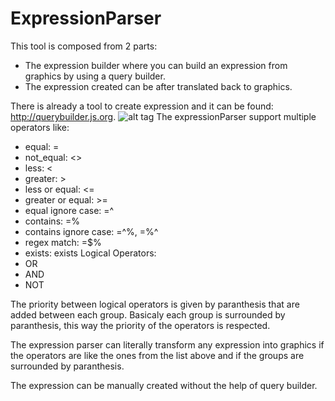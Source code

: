 # ExpressionParser
This tool is composed from 2 parts:
- The expression builder where you can build an expression from graphics by using a query builder.
- The expression created can be after translated back to graphics.

There is already a tool to create expression and it can be found: http://querybuilder.js.org.
![alt tag](https://github.com/aciurea/ExpressionParser/blob/master/expression.png)
The expressionParser support multiple operators like: 
-  equal: =
-  not_equal: <>
-  less: <
-  greater: >
- less or equal: <=
- greater or equal: >=
- equal ignore case: =^
- contains: =%
- contains ignore case: =^%, =%^
- regex match: =$%
- exists: exists
Logical Operators:
- OR
- AND
- NOT

The priority between logical operators is given by paranthesis that are added between each group.
Basicaly each group is surrounded by paranthesis, this way the priority of the operators is respected.

The expression parser can literally transform any expression into graphics if the operators are like the ones from the list above and if the groups are surrounded by paranthesis.

The expression can be manually created without the help of query builder.
